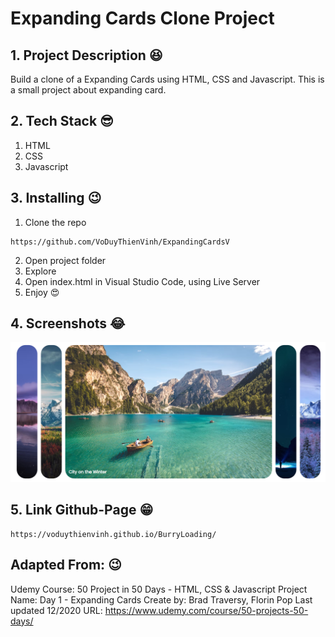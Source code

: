 # Expanding Cards Clone Project

## 1. Project Description 😆
Build a clone of a Expanding Cards using HTML, CSS and Javascript.
This is a small project about expanding card.

## 2. Tech Stack 😎
1. HTML 
2. CSS
3. Javascript

## 3. Installing 😉
1. Clone the repo 
```
https://github.com/VoDuyThienVinh/ExpandingCardsV
```
2. Open project folder
3. Explore
4. Open index.html in Visual Studio Code, using Live Server
5. Enjoy 😍

## 4. Screenshots 😂
![Image description](images/picture1.png)

## 5. Link Github-Page 😁
```
https://voduythienvinh.github.io/BurryLoading/
```

## Adapted From: 😉
Udemy Course: 50 Project in 50 Days - HTML, CSS & Javascript
Project Name: Day 1 - Expanding Cards
Create by: Brad Traversy, Florin Pop
Last updated 12/2020
URL: https://www.udemy.com/course/50-projects-50-days/